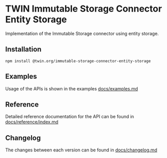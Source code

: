 # TWIN Immutable Storage Connector Entity Storage

Implementation of the Immutable Storage connector using entity storage.

## Installation

```shell
npm install @twin.org/immutable-storage-connector-entity-storage
```

## Examples

Usage of the APIs is shown in the examples [docs/examples.md](docs/examples.md)

## Reference

Detailed reference documentation for the API can be found in [docs/reference/index.md](docs/reference/index.md)

## Changelog

The changes between each version can be found in [docs/changelog.md](docs/changelog.md)
